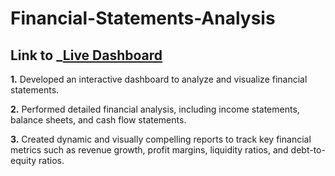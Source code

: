 # Financial-Statements-Analysis
## Link to _[Live Dashboard](https://app.powerbi.com/view?r=eyJrIjoiNTJjZDE3NmItMzU4NS00MDQ5LWE2ZjMtZjdjYTI3MGY4YTdhIiwidCI6ImM2ZTU0OWIzLTVmNDUtNDAzMi1hYWU5LWQ0MjQ0ZGM1YjJjNCJ9) 
**1.** Developed an interactive dashboard to analyze and visualize financial statements.	

**2.** Performed detailed financial analysis, including income statements, balance sheets, and cash flow statements.

**3.** Created dynamic and visually compelling reports to track key financial metrics such as revenue growth, profit margins, liquidity ratios, and debt-to-equity ratios.
